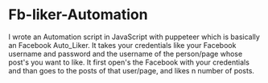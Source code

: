 # Fb-liker-Automation


I wrote an Automation script in JavaScript with puppeteer which is basically an Facebook Auto_Liker.
It takes your credentials like your Facebook username and password and the username of the person/page whose post's you want to like.
It first open's the Facebook with your credentials and than goes to the posts of that user/page,
and likes n number of posts.
